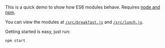 This is a quick demo to show how ES6 modules behave. Requires [node and npm](https://docs.npmjs.com/getting-started/installing-node).

You can view the modules at [`/src/breakfast.js`](src/breakfast.js) and [`/src/lunch.js`](src/lunch.js).

Getting started is easy, just run:

```npm install
npm start
```
